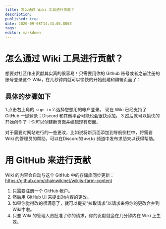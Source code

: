 ```yaml
---
title: 怎么通过 Wiki 工具进行贡献？
description: 
published: true
date: 2020-09-08T14:43:05.806Z
tags: 
editor: markdown
---
```


# 怎么通过 Wiki 工具进行贡献？

想要对社区作出贡献其实真的很容易！只需要用你的 Github 账号或者之前注册的账号登录这个 Wiki，在几秒钟内就可以愉快的开始创建和编辑页面了：

## 具体的步骤如下

1.点击右上角的 `sign in`
2.选择您想用的帐户登录。 现在 Wiki 已经支持了 GitHub 一键登录；Discord 和其他平台可能也会很快添加。
3.然后就可以愉快的开始创作了！你可以创建新页面并编辑现有页面。

对于需要对网站进行的一些更改，比如说将新页面添加到导航侧栏中，将需要 Wiki 的管理员的帮助。可以在Discord的 `#wiki`  频道中发布求助来以获得帮助。


# 用 GitHub 来进行贡献

Wiki 的内容会自动与这个 GitHub 中的存储库同步更新：https://github.com/chainwikinet/wikijs-farm-content

1. 只需要注册一个 GitHub 帐户。
2. 然后用 GitHub UI 来提出对内容的更改。
3. 如果你觉得改的很满意了，就可以提交“拉取请求”以请求来将你的更改合并到Wiki中啦。
4. 只要 Wiki 的管理人员批准了你的请求，你的贡献就会在几分钟内在 Wiki 上生效。
